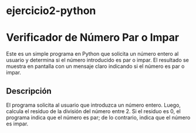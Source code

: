 # ejercicio2-python
# Verificador de Número Par o Impar

Este es un simple programa en Python que solicita un número entero al usuario y determina si el número introducido es par o impar. El resultado se muestra en pantalla con un mensaje claro indicando si el número es par o impar.

## Descripción

El programa solicita al usuario que introduzca un número entero. Luego, calcula el residuo de la división del número entre 2. Si el residuo es 0, el programa indica que el número es par; de lo contrario, indica que el número es impar.
